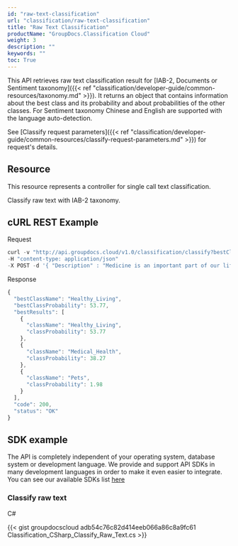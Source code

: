 ```yaml
---
id: "raw-text-classification"
url: "classification/raw-text-classification"
title: "Raw Text Classification"
productName: "GroupDocs.Classification Cloud"
weight: 3
description: ""
keywords: ""
toc: True
---
```


This API retrieves raw text classification result for [IAB-2, Documents or Sentiment taxonomy]({{< ref "classification/developer-guide/common-resources/taxonomy.md" >}}). It returns an object that contains information about the best class and its probability and about probabilities of the other classes. For Sentiment taxonomy Chinese and English are supported with the language auto-detection.

See [Classify request parameters]({{< ref "classification/developer-guide/common-resources/classify-request-parameters.md" >}}) for request's details.

## Resource

This resource represents a controller for single call text classification.

Classify raw text with IAB-2 taxonomy.

## cURL REST Example

Request

```javascript 
curl -v "http://api.groupdocs.cloud/v1.0/classification/classify?bestClassesCount=3"
-H "content-type: application/json"
-X POST -d '{ "Description" : "Medicine is an important part of our life" }'
```

Response

```javascript 
{
  "bestClassName": "Healthy_Living",
  "bestClassProbability": 53.77,
  "bestResults": [
    {
      "className": "Healthy_Living",
      "classProbability": 53.77
    },
    {
      "className": "Medical_Health",
      "classProbability": 38.27
    },
    {
      "className": "Pets",
      "classProbability": 1.98
    }
  ],
  "code": 200,
  "status": "OK"
}
```

## SDK example

The API is completely independent of your operating system, database system or development language. We provide and support API SDKs in many development languages in order to make it even easier to integrate. You can see our available SDKs list [here](https://github.com/groupdocs-classification-cloud/)

### Classify raw text

C#

{{< gist groupdocscloud adb54c76c82d414eeb066a86c8a9fc61 Classification_CSharp_Classify_Raw_Text.cs >}}
